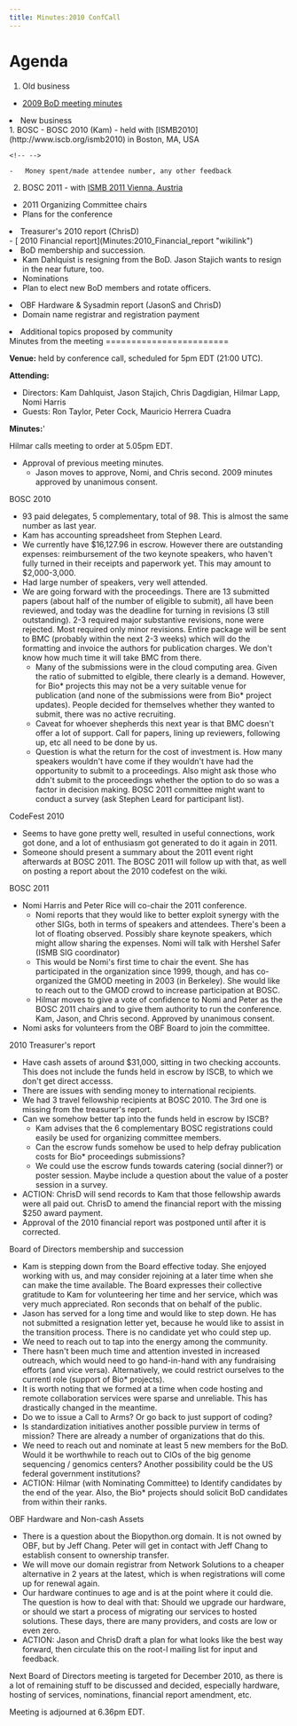 ```yaml
---
title: Minutes:2010 ConfCall
---
```


Agenda
======

1.  Old business

-   [ 2009 BoD meeting minutes](Minutes:2009_ConfCall "wikilink")

<li>
New business

</li>
1.  BOSC
    -   BOSC 2010 (Kam) - held with
        [ISMB2010](http://www.iscb.org/ismb2010) in Boston, MA, USA

    <!-- -->

    -   Money spent/made attendee number, any other feedback

2.  BOSC 2011 - with [ISMB 2011 Vienna,
    Austria](http://www.iscb.org/about-ismb#ismb2011)

-   2011 Organizing Committee chairs
-   Plans for the conference

</ul>
</li>
<li>
Treasurer's 2010 report (ChrisD)

</li>
-   [ 2010 Financial report](Minutes:2010_Financial_report "wikilink")

<li>
BoD membership and succession.

-   Kam Dahlquist is resigning from the BoD. Jason Stajich wants to
    resign in the near future, too.
-   Nominations
-   Plan to elect new BoD members and rotate officers.

</li>
<li>
OBF Hardware & Sysadmin report (JasonS and ChrisD)

-   Domain name registrar and registration payment

</li>
<li>
Additional topics proposed by community

</li>
</ol>
</ol>
Minutes from the meeting
========================

**Venue:** held by conference call, scheduled for 5pm EDT (21:00 UTC).

**Attending:**

-   Directors: Kam Dahlquist, Jason Stajich, Chris Dagdigian, Hilmar
    Lapp, Nomi Harris
-   Guests: Ron Taylor, Peter Cock, Mauricio Herrera Cuadra

**Minutes:**'

Hilmar calls meeting to order at 5.05pm EDT.

-   Approval of previous meeting minutes.
    -   Jason moves to approve, Nomi, and Chris second. 2009 minutes
        approved by unanimous consent.

BOSC 2010

-   93 paid delegates, 5 complementary, total of 98. This is almost the
    same number as last year.
-   Kam has accounting spreadsheet from Stephen Leard.
-   We currently have $16,127.96 in escrow. However there are
    outstanding expenses: reimbursement of the two keynote speakers, who
    haven't fully turned in their receipts and paperwork yet. This may
    amount to $2,000-3,000.
-   Had large number of speakers, very well attended.
-   We are going forward with the proceedings. There are 13 submitted
    papers (about half of the number of eligible to submit), all have
    been reviewed, and today was the deadline for turning in revisions
    (3 still outstanding). 2-3 required major substantive revisions,
    none were rejected. Most required only minor revisions. Entire
    package will be sent to BMC (probably within the next 2-3 weeks)
    which will do the formatting and invoice the authors for
    publication charges. We don't know how much time it will take BMC
    from there.
    -   Many of the submissions were in the cloud computing area. Given
        the ratio of submitted to elgible, there clearly is a demand.
        However, for Bio\* projects this may not be a very suitable
        venue for publication (and none of the submissions were from
        Bio\* project updates). People decided for themselves whether
        they wanted to submit, there was no active recruiting.
    -   Caveat for whoever shepherds this next year is that BMC doesn't
        offer a lot of support. Call for papers, lining up reviewers,
        following up, etc all need to be done by us.
    -   Question is what the return for the cost of investment is. How
        many speakers wouldn't have come if they wouldn't have had the
        opportunity to submit to a proceedings. Also might ask those who
        ddn't submit to the proceedings whether the option to do so was
        a factor in decision making. BOSC 2011 committee might want to
        conduct a survey (ask Stephen Leard for participant list).

CodeFest 2010

-   Seems to have gone pretty well, resulted in useful connections, work
    got done, and a lot of enthusiasm got generated to do it again
    in 2011.
-   Someone should present a summary about the 2011 event right
    afterwards at BOSC 2011. The BOSC 2011 will follow up with that, as
    well on posting a report about the 2010 codefest on the wiki.

BOSC 2011

-   Nomi Harris and Peter Rice will co-chair the 2011 conference.
    -   Nomi reports that they would like to better exploit synergy with
        the other SIGs, both in terms of speakers and attendees. There's
        been a lot of floating observed. Possibly share keynote
        speakers, which might allow sharing the expenses. Nomi will talk
        with Hershel Safer (ISMB SIG coordinator)
    -   This would be Nomi's first time to chair the event. She has
        participated in the organization since 1999, though, and has
        co-organized the GMOD meeting in 2003 (in Berkeley). She would
        like to reach out to the GMOD crowd to increase participation
        at BOSC.
    -   Hilmar moves to give a vote of confidence to Nomi and Peter as
        the BOSC 2011 chairs and to give them authority to run
        the conference. Kam, Jason, and Chris second. Approved by
        unanimous consent.
-   Nomi asks for volunteers from the OBF Board to join the committee.

2010 Treasurer's report

-   Have cash assets of around $31,000, sitting in two
    checking accounts. This does not include the funds held in escrow by
    ISCB, to which we don't get direct accesss.
-   There are issues with sending money to international recipients.
-   We had 3 travel fellowship recipients at BOSC 2010. The 3rd one is
    missing from the treasurer's report.
-   Can we somehow better tap into the funds held in escrow by ISCB?
    -   Kam advises that the 6 complementary BOSC registrations could
        easily be used for organizing committee members.
    -   Can the escrow funds somehow be used to help defray publication
        costs for Bio\* proceedings submissions?
    -   We could use the escrow funds towards catering (social dinner?)
        or poster session. Maybe include a question about the value of a
        poster session in a survey.
-   ACTION: ChrisD will send records to Kam that those fellowship awards
    were all paid out. ChrisD to amend the financial report with the
    missing $250 award payment.
-   Approval of the 2010 financial report was postponed until after it
    is corrected.

Board of Directors membership and succession

-   Kam is stepping down from the Board effective today. She enjoyed
    working with us, and may consider rejoining at a later time when she
    can make the time available. The Board expresses their collective
    gratitude to Kam for volunteering her time and her service, which
    was very much appreciated. Ron seconds that on behalf of the public.
-   Jason has served for a long time and would like to step down. He has
    not submitted a resignation letter yet, because he would like to
    assist in the transition process. There is no candidate yet who
    could step up.
-   We need to reach out to tap into the energy among the community.
-   There hasn't been much time and attention invested in increased
    outreach, which would need to go hand-in-hand with any fundraising
    efforts (and vice versa). Alternatively, we could restrict ourselves
    to the currentl role (support of Bio\* projects).
-   It is worth noting that we formed at a time when code hosting and
    remote collaboration services were sparse and unreliable. This has
    drastically changed in the meantime.
-   Do we to issue a Call to Arms? Or go back to just support of coding?
-   Is standardization initiatives another possible purview in terms of
    mission? There are already a number of organizations that do this.
-   We need to reach out and nominate at least 5 new members for
    the BoD. Would it be worthwhile to reach out to CIOs of the big
    genome sequencing / genomics centers? Another possibility could be
    the US federal government institutions?
-   ACTION: Hilmar (with Nominating Committee) to Identify candidates by
    the end of the year. Also, the Bio\* projects should solicit BoD
    candidates from within their ranks.

OBF Hardware and Non-cash Assets

-   There is a question about the Biopython.org domain. It is not owned
    by OBF, but by Jeff Chang. Peter will get in contact with Jeff Chang
    to establish consent to ownership transfer.
-   We will move our domain registrar from Network Solutions to a
    cheaper alternative in 2 years at the latest, which is when
    registrations will come up for renewal again.
-   Our hardware continues to age and is at the point where it
    could die. The question is how to deal with that: Should we upgrade
    our hardware, or should we start a process of migrating our services
    to hosted solutions. These days, there are many providers, and costs
    are low or even zero.
-   ACTION: Jason and ChrisD draft a plan for what looks like the best
    way forward, then circulate this on the root-l mailing list for
    input and feedback.

Next Board of Directors meeting is targeted for December 2010, as there
is a lot of remaining stuff to be discussed and decided, especially
hardware, hosting of services, nominations, financial report amendment,
etc.

Meeting is adjourned at 6.36pm EDT.
